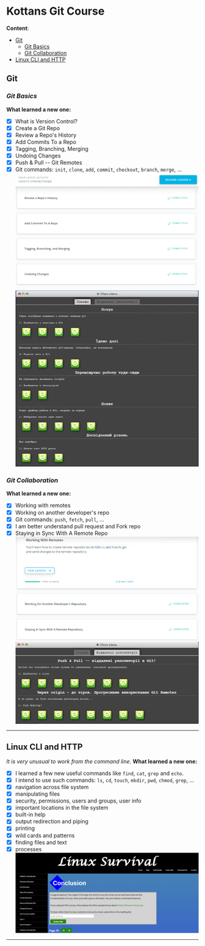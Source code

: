 # Kottans Git Course
**Content**:
- [Git](#git)
  - [Git Basics](#git-basics)
  - [Git Collaboration](#git-collaboration)
- [Linux CLI and HTTP](#linux-cli-and-http)
## Git

### _Git Basics_
**What learned a new one:**
- [x] What is Version Control?
- [x] Create a Git Repo
- [x] Review a Repo's History
- [x] Add Commits To a Repo
- [x] Tagging, Branching, Merging
- [x] Undoing Changes
- [x] Push & Pull -- Git Remotes
- [x] Git commands: `init`, `clone`, `add`, `commit`, `checkout`, `branch`, `merge`, ...
![udacity-git-basics](git/udacity-git-basics.png)
![learngitbranching](git/learngitbranching-basics.png)
### _Git Collaboration_
**What learned a new one:**
- [x] Working with remotes
- [x] Working on another developer's repo
- [x] Git commands: `push`, `fetch`, `pull`, ...
- [x] I am better understand pull request and Fork repo
- [x] Staying in Sync With A Remote Repo
![udacity-git-collaboration](git/udacity-git-collaboration.png)
![learngitbranching](git/learngitbranching-collaboration.png)
***
    
## Linux CLI and HTTP
*It is very unusual to work from the command line.*
**What learned a new one:**
- [x] I learned a few new useful commands like `find`, `cat`, `grep` and `echo`.
- [x] I intend to use such commands: `ls`, `cd`, `touch`, `mkdir`, `pwd`, `chmod`, `grep`, ...
- [x] navigation across file system
- [x] manipulating files
- [x] security, permissions, users and groups, user info
- [x] important locations in the file system
- [x] built-in help
- [x] output redirection and piping
- [x] printing
- [x] wild cards and patterns
- [x] finding files and text
- [x] processes
![linux-survival](linux-cli/linux-survival.png)
***

